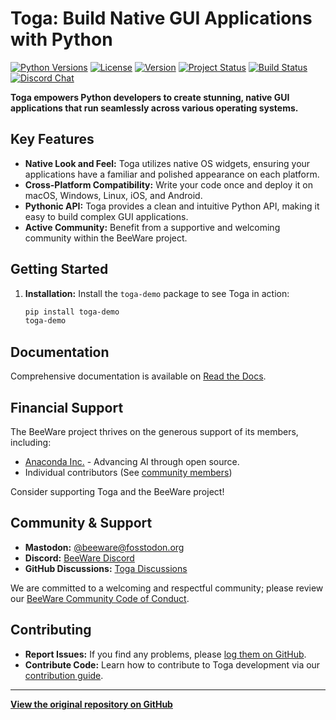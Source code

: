 # Toga: Build Native GUI Applications with Python

[![Python Versions](https://img.shields.io/pypi/pyversions/toga.svg)](https://pypi.python.org/pypi/toga)
[![License](https://img.shields.io/pypi/l/toga.svg)](https://github.com/beeware/toga/blob/main/LICENSE)
[![Version](https://img.shields.io/pypi/v/toga.svg)](https://pypi.python.org/pypi/toga)
[![Project Status](https://img.shields.io/pypi/status/toga.svg)](https://pypi.python.org/pypi/toga)
[![Build Status](https://github.com/beeware/toga/workflows/CI/badge.svg?branch=main)](https://github.com/beeware/toga/actions)
[![Discord Chat](https://img.shields.io/discord/836455665257021440?label=Discord%20Chat&logo=discord&style=plastic)](https://beeware.org/bee/chat/)

**Toga empowers Python developers to create stunning, native GUI applications that run seamlessly across various operating systems.**

## Key Features

*   **Native Look and Feel:** Toga utilizes native OS widgets, ensuring your applications have a familiar and polished appearance on each platform.
*   **Cross-Platform Compatibility:** Write your code once and deploy it on macOS, Windows, Linux, iOS, and Android.
*   **Pythonic API:** Toga provides a clean and intuitive Python API, making it easy to build complex GUI applications.
*   **Active Community:** Benefit from a supportive and welcoming community within the BeeWare project.

## Getting Started

1.  **Installation:** Install the `toga-demo` package to see Toga in action:

    ```bash
    pip install toga-demo
    toga-demo
    ```

## Documentation

Comprehensive documentation is available on [Read the Docs](https://toga.readthedocs.io).

## Financial Support

The BeeWare project thrives on the generous support of its members, including:

*   [Anaconda Inc.](https://anaconda.com/) - Advancing AI through open source.
*   Individual contributors (See [community members](https://beeware.org/community/members/))

Consider supporting Toga and the BeeWare project!

## Community & Support

*   **Mastodon:** [@beeware@fosstodon.org](https://fosstodon.org/@beeware)
*   **Discord:** [BeeWare Discord](https://beeware.org/bee/chat/)
*   **GitHub Discussions:** [Toga Discussions](https://github.com/beeware/toga/discussions)

We are committed to a welcoming and respectful community; please review our [BeeWare Community Code of Conduct](https://beeware.org/community/behavior/).

## Contributing

*   **Report Issues:**  If you find any problems, please [log them on GitHub](https://github.com/beeware/toga/issues).
*   **Contribute Code:**  Learn how to contribute to Toga development via our [contribution guide](https://toga.readthedocs.io/en/latest/how-to/contribute/index.html).

---

**[View the original repository on GitHub](https://github.com/beeware/toga)**